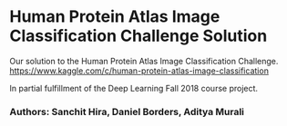 # Human Protein Atlas Image Classification Challenge Solution
Our solution to the Human Protein Atlas Image Classification Challenge. https://www.kaggle.com/c/human-protein-atlas-image-classification

In partial fulfillment of the Deep Learning Fall 2018 course project.

### Authors: Sanchit Hira, Daniel Borders, Aditya Murali
